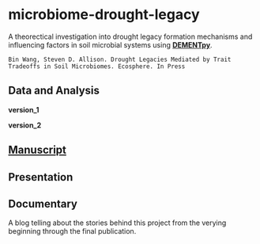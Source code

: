 # microbiome-drought-legacy

A theorectical investigation into drought legacy formation mechanisms and influencing factors in soil microbial systems using [**DEMENTpy**](https://bioatmosphere.github.io/DEMENTpy/).


```
Bin Wang, Steven D. Allison. Drought Legacies Mediated by Trait Tradeoffs in Soil Microbiomes. Ecosphere. In Press
```

## Data and Analysis

**version_1**

**version_2**


## [Manuscript](https://github.com/bioatmosphere/microbiome-drought-legacy/tree/master/writing)


## Presentation


## Documentary

A blog telling about the stories behind this project from the verying beginning through the final publication. 

